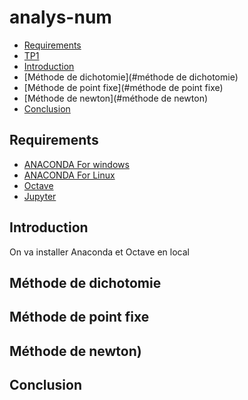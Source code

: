 # analys-num
<!-- START doctoc generated TOC please keep comment here to allow auto update -->
<!-- DON'T EDIT THIS SECTION, INSTEAD RE-RUN doctoc TO UPDATE -->


- [Requirements](#requirements)
- [TP1][TP1]
- [Introduction](#introduction)
- [Méthode de dichotomie](#méthode de dichotomie)
- [Méthode de point fixe](#méthode de point fixe)
- [Méthode de newton](#méthode de newton)
- [Conclusion](#conclusion)
<!-- END doctoc generated TOC please keep comment here to allow auto update -->

## Requirements

* [ANACONDA For windows][ANACONDA] 
* [ANACONDA For Linux][ANACONDA]
* [Octave][oct]
* [Jupyter][Jup]
## Introduction
On va installer Anaconda et Octave en local
## Méthode de dichotomie
## Méthode de point fixe
## Méthode de newton)
## Conclusion
[ANACONDA]: https://www.anaconda.com/products/individual
[Jup]: https://jupyter.org/
[oct]: https://www.gnu.org/software/octave/index
[TP1]: https://github.com/barketi-ahlem/analys-num/blob/main/Barketi%20Ahlem.ipynb

